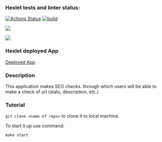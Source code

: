 ### Hexlet tests and linter status:
[![Actions Status](https://github.com/Kukuru5a/java-project-72/actions/workflows/hexlet-check.yml/badge.svg)](https://github.com/Kukuru5a/java-project-72/actions)
[![build](https://github.com/Kukuru5a/java-project-72/actions/workflows/build.yml/badge.svg)](https://github.com/Kukuru5a/java-project-72/actions/workflows/build.yml)

<a href="https://codeclimate.com/github/Kukuru5a/java-project-72/maintainability"><img src="https://api.codeclimate.com/v1/badges/093b8584c6cb88a4eb86/maintainability" /></a>

<a href="https://codeclimate.com/github/Kukuru5a/java-project-72/test_coverage"><img src="https://api.codeclimate.com/v1/badges/093b8584c6cb88a4eb86/test_coverage" /></a>


### Hexlet deployed App
[Deployed App](https://roman-web-service-1.onrender.com)


### Description

This application makes SEO checks. through which users will be able to make a check of url (statu, description, etc.)

### Tutorial

`git clone <name of repo>` to clone it to local machine.

To start it up use command: 

`make start`
